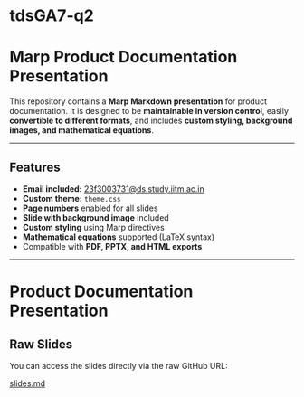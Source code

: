 # tdsGA7-q2
# Marp Product Documentation Presentation

This repository contains a **Marp Markdown presentation** for product documentation. It is designed to be **maintainable in version control**, easily **convertible to different formats**, and includes **custom styling, background images, and mathematical equations**.

---

## Features

- **Email included:** 23f3003731@ds.study.iitm.ac.in  
- **Custom theme:** `theme.css`  
- **Page numbers** enabled for all slides  
- **Slide with background image** included  
- **Custom styling** using Marp directives  
- **Mathematical equations** supported (LaTeX syntax)  
- Compatible with **PDF, PPTX, and HTML exports**  

---

# Product Documentation Presentation

## Raw Slides
You can access the slides directly via the raw GitHub URL:

[slides.md](https://raw.githubusercontent.com/reneenor13/tdsGA7-q2/refs/heads/main/slides.md)


